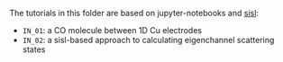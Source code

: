 The tutorials in this folder are based on jupyter-notebooks and [sisl](https://github.com/zerothi/sisl/):

* `IN_01`: a CO molecule between 1D Cu electrodes
* `IN_02`: a sisl-based approach to calculating eigenchannel scattering states
